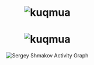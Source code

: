 	
<p align="center">
	<h1 align="center">
	<img src="https://github-readme-streak-stats.herokuapp.com?user=kuqmua&theme=github-light&date_format=M%20j%5B%2C%20Y%5D" alt="kuqmua" />
		</h1>
		<h1 align="center">
	<img src="https://github-readme-stats.vercel.app/api/top-langs?username=kuqmua&show_icons=true&locale=en&layout=compact&hide_border=true&theme=default" alt="kuqmua" align = "center"/>
	</h1>
</p>

<p align="center"<a href="#"><img alt="Sergey Shmakov Activity Graph" src="https://activity-graph.herokuapp.com/graph?username=kuqmua&bg_color=ffffff&color=2e98ff&line=fffd51&point=0061ff&hide_border=true&" /></a></p>

<!--
**kuqmua/kuqmua** is a ✨ _special_ ✨ repository because its `README.md` (this file) appears on your GitHub profile.

Here are some ideas to get you started:

- 🔭 I’m currently working on ...
- 🌱 I’m currently learning ...
- 👯 I’m looking to collaborate on ...
- 🤔 I’m looking for help with ...
- 💬 Ask me about ...
- 📫 How to reach me: ...
- 😄 Pronouns: ...
- ⚡ Fun fact: ...
-->

